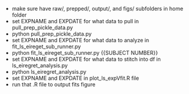 + make sure have raw/, prepped/, output/, and figs/ subfolders in home folder
+ set EXPNAME and EXPDATE for what data to pull in pull_prep_pickle_data.py
+ python pull_prep_pickle_data.py
+ set EXPNAME and EXPDATE for what data to analyze in fit_ls_eireget_sub_runner.py
+ python fit_ls_eireget_sub_runner.py {{SUBJECT NUMBER}}
+ set EXPNAME and EXPDATE for what data to stitch into df in ls_eiregret_analysis.py
+ python ls_eiregret_analysis.py
+ set EXPNAME and EXPDATE in plot_ls_expVfit.R file
+ run that .R file to output fits figure
